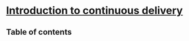# [Introduction to continuous delivery](https://learn.microsoft.com/en-us/training/modules/introduction-to-continuous-delivery/) <!-- omit in toc -->

## Table of contents <!-- omit in toc -->

